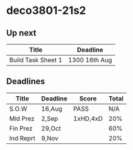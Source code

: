 # deco3801-21s2

## Up next

| Title                | Deadline
|----------------------|-----------------------
| Build Task Sheet 1   | 1300 16th Aug

## Deadlines

| Title     | Deadline   | Score    | Total
|-----------|------------|----------|--------
| S.O.W     | 16,Aug     |   PASS   | N/A
| Mid Prez  |  2,Sep     | 1xHD,4xD | 20%
| Fin Prez  | 29,Oct     |          | 60%
| Ind Reprt |  9,Nov     |          | 20%
